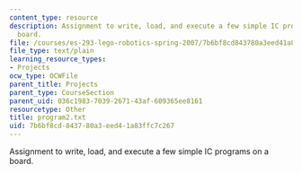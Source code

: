 ```yaml
---
content_type: resource
description: Assignment to write, load, and execute a few simple IC programs on a
  board.
file: /courses/es-293-lego-robotics-spring-2007/7b6bf8cd843780a3eed41a83ffc7c267_program2.txt
file_type: text/plain
learning_resource_types:
- Projects
ocw_type: OCWFile
parent_title: Projects
parent_type: CourseSection
parent_uid: 036c1983-7039-2671-43af-609365ee8161
resourcetype: Other
title: program2.txt
uid: 7b6bf8cd-8437-80a3-eed4-1a83ffc7c267
---
```

Assignment to write, load, and execute a few simple IC programs on a board.

